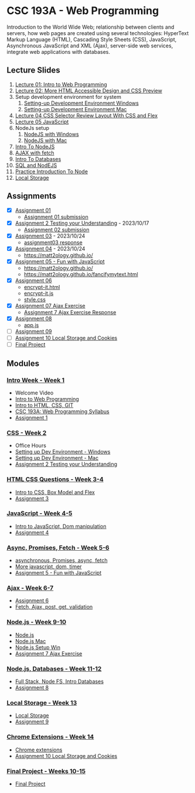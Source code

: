 # CSC 193A - Web Programming

Introduction to the World Wide Web; relationship between clients and servers,
how web pages are created using several technologies:
HyperText Markup Language (HTML), Cascading Style Sheets (CSS), JavaScript,
Asynchronous JavaScript and XML (Ajax), server-side web services,
integrate web applications with databases.

## Lecture Slides

1. [Lecture 01: Intro to Web Programming](01-intro-week/lecture_01_intro_web_programming.pdf)
2. [Lecture 02: More HTML Accessible Design and CSS Preview](01-intro-week/lecture_02_more_html_accessible_design_and_css_preview.pdf)
3. Setup development environment for system
   1. [Setting-up Development Environment Windows](02-css/01_setting_up_dev_env_windows.pdf)
   2. [Setting-up Development Environment Mac](02-css/02_setting_up_dev_env_mac.pdf)
4. [Lecture 04 CSS Selector Review Layout With CSS and Flex](03-html-css-questions/lecture_04_css_selector_review_layout_with_css_and_flex.pdf)
5. [Lecture 05 JavaScript](04-javascript/lecture_05_javascript.pdf)
6. NodeJs setup
   1. [NodeJS with Windows](07-node-js/03_nodejs_windows.pdf)
   2. [NodeJS with Mac](07-node-js/02_nodejs_mac.pdf)
7. [Intro To NodeJS](07-node-js/intro_to_node_js.pdf)
8. [AJAX with fetch](07-node-js/ajax_with_fetch.pdf)
9. [Intro To Databases](08-node-js-database/intro_to_databases.pdf)
10. [SQL and NodEJS](08-node-js-database/sql_and_nodejs.pdf)
11. [Practice Introduction To Node](08-node-js-database/practice_introduction_to_node.pdf)
12. [Local Storage](09-local-storage/local_storage.pdf)

## Assignments

- [x] [Assignment 01](01-intro-week/assignment_prompt_01.md)
  - [Assignment 01 submission](01-intro-week/assignment_01_submission.png)
- [x] [Assignment 2 Testing your Understanding](02-css/assignment_02_prompt.pdf) - 2023/10/17
  - [Assignment 02 submission](02-css/assigment02_submission.zip)
- [x] [Assignment 03](03-html-css-questions/assignment_03_prompt.pdf) - 2023/10/24
  - [assignment03 response](03-html-css-questions/assignment03_response.md)
- [x] [Assignment 04](04-javascript/assignment_04_prompt.pdf) - 2023/10/24
  - <https://matt2ology.github.io/>
- [x] [Assignment 05 - Fun with JavaScript](05-asunc-promises-fetch/assignment_05_prompt.pdf)
  - <https://matt2ology.github.io/>
  - <https://matt2ology.github.io/fancifymytext.html>
- [x] [Assignment 06](06-ajax/assignment_06_prompt.pdf)
  - [encrypt-it.html](06-ajax/encrypt-it.html)
  - [encrypt-it.js](06-ajax/encrypt-it.js)
  - [style.css](06-ajax/style.css)
- [x] [Assignment 07 Ajax Exercise](07-node-js/assignment_07_prompt.md)
  - [Assignment 7 Ajax Exercise Response](07-node-js/assignment_07_prompt_response.md)
- [x] [Assignment 08](08-node-js-database/assignment_08_prompt.md)
  - [app.js](08-node-js-database/assignment08-submission/app.js)
- [ ] [Assignment 09](09-local-storage/assignment_09_prompt.pdf)
- [ ] [Assignment 10 Local Storage and Cookies](10-chrome-extensions/assignment_10_prompt.pdf)
- [ ] [Final Project](final-project/final_project_prompt.pdf)

## Modules

### [Intro Week - Week 1](01-intro-week)

- Welcome Video
- [Intro to Web Programming](01-intro-week/lecture_01_intro_web_programming.pdf)
- [Intro to HTML, CSS, GIT](01-intro-week/01_intro_to_html_css_git.md)
- [CSC 193A: Web Programming Syllabus](01-intro-week/week_01_introduction_to_the_course.pdf)
- [Assignment 1](01-intro-week/assignment_prompt_01.md)

### [CSS - Week 2](02-css)

- Office Hours
- [Setting up Dev Environment - Windows](02-css/01_setting_up_dev_env_windows.pdf)
- [Setting up Dev Environment - Mac](02-css/02_setting_up_dev_env_mac.pdf)
- [Assignment 2 Testing your Understanding](02-css/assignment_02_prompt.md)

### [HTML CSS Questions - Week 3-4](03-html-css-questions)

- [Intro to CSS, Box Model and Flex](03-html-css-questions/01_intro_to_css_box_model_and_flex.md)
- [Assignment 3](03-html-css-questions/assignment_03_prompt.pdf)

### [JavaScript - Week 4-5](04-javascript)

- [Intro to JavaScript, Dom manipulation](04-javascript/01_intro_to_javascript_dom_manipulation.md)
- [Assignment 4](04-javascript/assignment_04_prompt.pdf)

### [Async, Promises, Fetch - Week 5-6](05-asunc-promises-fetch)

- [asynchronous, Promises, async, fetch](05-asunc-promises-fetch/01_asynchronous_promises_async_fetch.md)
- [More javascript, dom, timer](05-asunc-promises-fetch/02_more_javascript_dom_timer.md)
- [Assignment 5 - Fun with JavaScript](05-asunc-promises-fetch/assignment_05_prompt.pdf)

### [Ajax - Week 6-7](06-ajax)

- [Assignment 6](06-ajax/assignment_06_prompt.pdf)
- [Fetch, Ajax, post, get, validation](06-ajax/01_fetch_ajax_post_get_validation.md)

### [Node.js - Week 9-10](07-node-js)

- [Node.js](07-node-js/01_nodejs.md)
- [Node.js Mac](07-node-js/02_nodejs_mac.pdf)
- [Node.js Setup Win](07-node-js/03_nodejs_windows.pdf)
- [Assignment 7 Ajax Exercise](07-node-js/assignment_07_prompt.md)

### [Node.js, Databases - Week 11-12](08-node-js-database)

- [Full Stack, Node FS, Intro Databases](08-node-js-database/01_full_stack_node_fs_intro_databases.md)
- [Assignment 8](08-node-js-database/practice_introduction_to_node.pdf)

### [Local Storage - Week 13](09-local-storage)

- [Local Storage](09-local-storage/local_storage.pdf)
- [Assignment 9](09-local-storage/assignment_09_prompt.md)

### [Chrome Extensions - Week 14](10-chrome-extensions)

- [Chrome extensions](10-chrome-extensions/01_chrome_extensions.md)
- [Assignment 10 Local Storage and Cookies](10-chrome-extensions/assignment_10_prompt_local_storage_and_cookies_prompt.md)

### [Final Project - Weeks 10-15](final-project)

- [Final Project](final-project/final_project_prompt.md)

